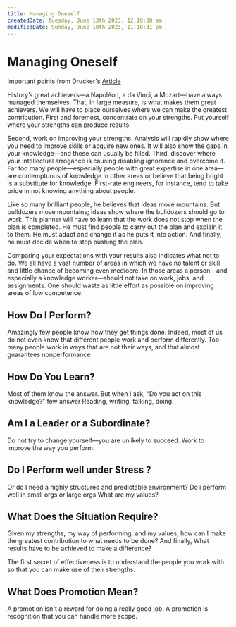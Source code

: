 ```yaml
---
title: Managing Oneself
createdDate: Tuesday, June 13th 2023, 12:10:08 am
modifiedDate: Sunday, June 18th 2023, 11:10:31 pm
---
```


# Managing Oneself

Important points from Drucker's [Article](https://hbr.org/2005/01/managing-oneself)

History’s great achievers—a Napoléon, a da Vinci, a Mozart—have always managed themselves. That, in large measure, is what makes them great achievers. We will have to place ourselves where we can make the greatest contribution. First and foremost, concentrate on your strengths. Put yourself where your strengths can produce results.

Second, work on improving your strengths. Analysis will rapidly show where you need to improve skills or acquire new ones. It will also show the gaps in your knowledge—and those can usually be filled. Third, discover where your intellectual arrogance is causing disabling ignorance and overcome it. Far too many people—especially people with great expertise in one area—are contemptuous of knowledge in other areas or believe that being bright is a substitute for knowledge. First-rate engineers, for instance, tend to take pride in not knowing anything about people.

Like so many brilliant people, he believes that ideas move mountains. But bulldozers move mountains; ideas show where the bulldozers should go to work. This planner will have to learn that the work does not stop when the plan is completed. He must find people to carry out the plan and explain it to them. He must adapt and change it as he puts it into action. And finally, he must decide when to stop pushing the plan.

Comparing your expectations with your results also indicates what not to do. We all have a vast number of areas in which we have no talent or skill and little chance of becoming even mediocre. In those areas a person—and especially a knowledge worker—should not take on work, jobs, and assignments. One should waste as little effort as possible on improving areas of low competence.

## How Do I Perform?

Amazingly few people know how they get things done. Indeed, most of us do not even know that different people work and perform differently. Too many people work in ways that are not their ways, and that almost guarantees nonperformance

## How Do You Learn?

Most of them know the answer. But when I ask, “Do you act on this knowledge?” few answer Reading, writing, talking, doing.

## Am I a Leader or a Subordinate?

Do not try to change yourself—you are unlikely to succeed. Work to improve the way you perform.

## Do I Perform well under Stress ?

Or do I need a highly structured and predictable environment? Do i perform well in small orgs or large orgs What are my values?

## What Does the Situation Require?

Given my strengths, my way of performing, and my values, how can I make the greatest contribution to what needs to be done? And finally, What results have to be achieved to make a difference?

The first secret of effectiveness is to understand the people you work with so that you can make use of their strengths.

## What Does Promotion Mean?

A promotion isn't a reward for doing a really good job. A promotion is recognition that you can handle more scope.
